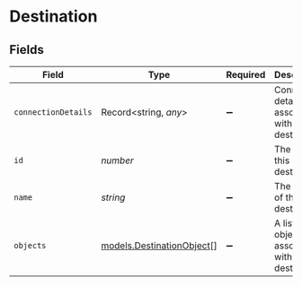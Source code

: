 # Destination


## Fields

| Field                                                        | Type                                                         | Required                                                     | Description                                                  | Example                                                      |
| ------------------------------------------------------------ | ------------------------------------------------------------ | ------------------------------------------------------------ | ------------------------------------------------------------ | ------------------------------------------------------------ |
| `connectionDetails`                                          | Record<string, *any*>                                        | :heavy_minus_sign:                                           | Connection details associated with this destination.         | [object Object]                                              |
| `id`                                                         | *number*                                                     | :heavy_minus_sign:                                           | The id of this destination.                                  | 12                                                           |
| `name`                                                       | *string*                                                     | :heavy_minus_sign:                                           | The name of this destination.                                | Google Sheets                                                |
| `objects`                                                    | [models.DestinationObject](../models/destinationobject.md)[] | :heavy_minus_sign:                                           | A list of objects associated with this destination.          |                                                              |